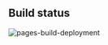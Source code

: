## Build status

![pages-build-deployment](https://github.com/jandroav/jandroav.github.io/actions/workflows/pages/pages-build-deployment/badge.svg)
